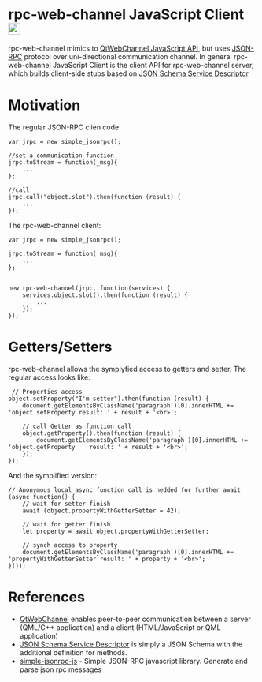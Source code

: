 # rpc-web-channel JavaScript Client <img src="https://seeklogo.com/images/J/javascript-js-logo-2949701702-seeklogo.com.png" width="24" height="24">

rpc-web-channel mimics to [QtWebChannel JavaScript API](https://doc.qt.io/qt-5.12/qtwebchannel-javascript.html), but uses [JSON-RPC](http://jsonrpc.org/) protocol over uni-directional communication channel.
In general rpc-web-channel JavaScript Client is the client API for rpc-web-channel server, which builds client-side stubs based on [JSON Schema Service Descriptor](https://jsonrpc.org/historical/json-schema-service-descriptor.html)

# Motivation
The regular JSON-RPC clien code:
~~~~~~
var jrpc = new simple_jsonrpc();

//set a communication function
jrpc.toStream = function(_msg){
    ...
};

//call
jrpc.call("object.slot").then(function (result) {
    ...
});
~~~~~~
The rpc-web-channel client:
~~~~~~
var jrpc = new simple_jsonrpc();

jrpc.toStream = function(_msg){
    ...
};


new rpc-web-channel(jrpc, function(services) {
    services.object.slot().then(function (result) {
        ...
    });
});
~~~~~~
# Getters/Setters

rpc-web-channel allows the symplyfied access to getters and setter. The regular access looks like:
~~~~~~
 // Properties access 
object.setProperty("I'm setter").then(function (result) {
    document.getElementsByClassName('paragraph')[0].innerHTML += 'object.setProperty result: ' + result + '<br>';
    
    // call Getter as function call
    object.getProperty().then(function (result) {
        document.getElementsByClassName('paragraph')[0].innerHTML += 'object.getProperty    result: ' + result + '<br>';
    });
});
~~~~~~ 

And the symplified version:
~~~~~~
// Anonymous local async function call is nedded for further await
(async function() {
    // wait for setter finish
    await (object.propertyWithGetterSetter = 42);

    // wait for getter finish
    let property = await object.propertyWithGetterSetter;

    // synch access to property
    document.getElementsByClassName('paragraph')[0].innerHTML += 'propertyWithGetterSetter result: ' + property + '<br>';
}());
~~~~~~

# References
- [QtWebChannel](https://doc.qt.io/qt-5.12/qtwebchannel-javascript.html) enables peer-to-peer communication between a server (QML/C++ application) and a client (HTML/JavaScript or QML application)
- [JSON Schema Service Descriptor](https://jsonrpc.org/historical/json-schema-service-descriptor.html) is simply a JSON Schema with the additional definition for methods.
- [simple-jsonrpc-js](https://github.com/jershell/simple-jsonrpc-js) - Simple JSON-RPC javascript library. Generate and parse json rpc messages